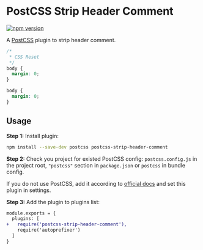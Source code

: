 # PostCSS Strip Header Comment

[![npm version](https://img.shields.io/npm/v/postcss-strip-header-comment.svg)](https://www.npmjs.com/package/postcss-strip-header-comment)

A [PostCSS] plugin to strip header comment.

[PostCSS]: https://github.com/postcss/postcss

```css
/*
 * CSS Reset
 */
body {
  margin: 0;
}
```

```css
body {
  margin: 0;
}
```

## Usage

**Step 1:** Install plugin:

```sh
npm install --save-dev postcss postcss-strip-header-comment
```

**Step 2:** Check you project for existed PostCSS config: `postcss.config.js`
in the project root, `"postcss"` section in `package.json`
or `postcss` in bundle config.

If you do not use PostCSS, add it according to [official docs]
and set this plugin in settings.

**Step 3:** Add the plugin to plugins list:

```diff
module.exports = {
  plugins: [
+   require('postcss-strip-header-comment'),
    require('autoprefixer')
  ]
}
```

[official docs]: https://github.com/postcss/postcss#usage
